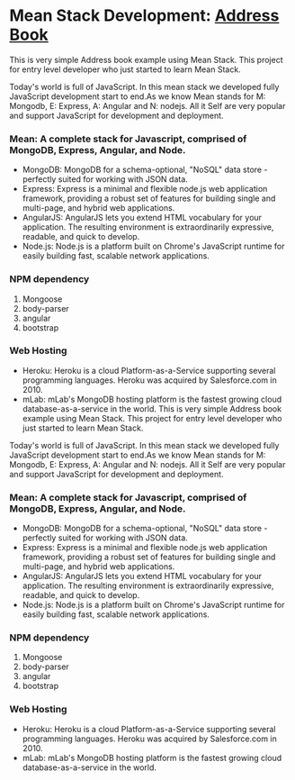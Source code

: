 # Mean Stack Development: [Address Book](https://boiling-cliffs-28700.herokuapp.com/)
This is very simple Address book example using Mean Stack. This project for  entry level developer who just started to learn Mean Stack.

Today's world is full of JavaScript. In this mean stack we developed fully JavaScript development start to end.As we know Mean stands for M: Mongodb, E: Express, A: Angular and N: nodejs. All it Self are very popular and support JavaScript for development and deployment.

### Mean: A complete stack for Javascript, comprised of MongoDB, Express, Angular, and Node.

* MongoDB: MongoDB for a schema-optional, "NoSQL" data store - perfectly suited for working with JSON data.
* Express: Express is a minimal and flexible node.js web application framework, providing a robust set of features for building single and multi-page, and hybrid web applications.
* AngularJS: AngularJS lets you extend HTML vocabulary for your application. The resulting environment is extraordinarily expressive, readable, and quick to develop.
* Node.js: Node.js is a platform built on Chrome's JavaScript runtime for easily building fast, scalable network applications.

### NPM dependency
1. Mongoose
1. body-parser
1. angular
1. bootstrap

### Web Hosting 

* Heroku: Heroku is a cloud Platform-as-a-Service supporting several programming languages. Heroku was acquired by Salesforce.com in 2010.
* mLab: mLab's MongoDB hosting platform is the fastest growing cloud database-as-a-service in the world.
This is very simple Address book example using Mean Stack. This project for  entry level developer who just started to learn Mean Stack.

Today's world is full of JavaScript. In this mean stack we developed fully JavaScript development start to end.As we know Mean stands for M: Mongodb, E: Express, A: Angular and N: nodejs. All it Self are very popular and support JavaScript for development and deployment.

### Mean: A complete stack for Javascript, comprised of MongoDB, Express, Angular, and Node.

* MongoDB: MongoDB for a schema-optional, "NoSQL" data store - perfectly suited for working with JSON data.
* Express: Express is a minimal and flexible node.js web application framework, providing a robust set of features for building single and multi-page, and hybrid web applications.
* AngularJS: AngularJS lets you extend HTML vocabulary for your application. The resulting environment is extraordinarily expressive, readable, and quick to develop.
* Node.js: Node.js is a platform built on Chrome's JavaScript runtime for easily building fast, scalable network applications.

### NPM dependency
1. Mongoose
1. body-parser
1. angular
1. bootstrap

### Web Hosting 

* Heroku: Heroku is a cloud Platform-as-a-Service supporting several programming languages. Heroku was acquired by Salesforce.com in 2010.
* mLab: mLab's MongoDB hosting platform is the fastest growing cloud database-as-a-service in the world.
